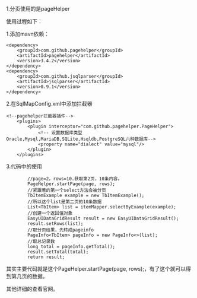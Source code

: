 1.分页使用的是pageHelper

使用过程如下：

1.添加mavn依赖：

```
<dependency>
    <groupId>com.github.pagehelper</groupId>
    <artifactId>pagehelper</artifactId>
    <version>3.4.2</version>
</dependency>
<dependency>
    <groupId>com.github.jsqlparser</groupId>
    <artifactId>jsqlparser</artifactId>
    <version>0.9.1</version>
</dependency>
```

2.在SqlMapConfig.xml中添加拦截器

```
<!--pagehelper拦截器插件-->
	<plugins>
		<plugin interceptor="com.github.pagehelper.PageHelper">
			<!-- 设置数据库类型 Oracle,Mysql,MariaDB,SQLite,Hsqldb,PostgreSQL六种数据库-->
			<property name="dialect" value="mysql"/>
		</plugin>
	</plugins>

```

3.代码中的使用

```
        //page=2，rows=10.获取第2页，10条内容，
		PageHelper.startPage(page, rows);
		//紧跟着的第一个select方法会被分页
		TbItemExample example = new TbItemExample();
		//所以这个list是第二页的10条数据
		List<TbItem> list = itemMapper.selectByExample(example);
		//创建一个返回值对象
		EasyUIDataGridResult result = new EasyUIDataGridResult();
		result.setRows(list);
		//取分页结果，先转成pageinfo
		PageInfo<TbItem> pageInfo = new PageInfo<>(list);
		//取总记录数
		long total = pageInfo.getTotal();
		result.setTotal(total);
		return result;
```

其实主要代码就是这个PageHelper.startPage(page, rows);，有了这个就可以得到第几页的数据。

其他详细的查看官网。